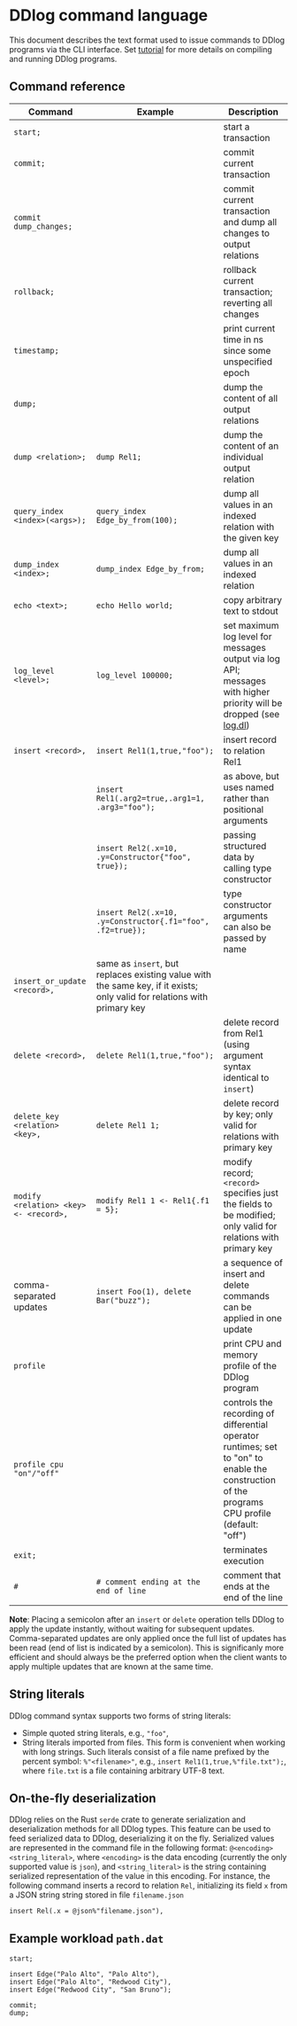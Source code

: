 # DDlog command language

This document describes the text format used to issue commands to DDlog programs
via the CLI interface.  Set [tutorial](../tutorial/tutorial.md) for more details on
compiling and running DDlog programs.

## Command reference


| Command                        | Example                                          | Description                                                            |
| ------------------------------ |--------------------------------------------------| -----------------------------------------------------------------------|
| `start;`                       |                                                  | start a transaction                                                    |
| `commit;`                      |                                                  | commit current transaction                                             |
| `commit dump_changes;`         |                                                  | commit current transaction and dump all changes to output relations    |
| `rollback;`                    |                                                  | rollback current transaction; reverting all changes                    |
| `timestamp;`                   |                                                  | print current time in ns since some unspecified epoch                  |
| `dump;`                        |                                                  | dump the content of all output relations                               |
| `dump <relation>;`             | `dump Rel1;`                                     | dump the content of an individual output relation                      |
| `query_index <index>(<args>);` | `query_index Edge_by_from(100);`                 | dump all values in an indexed relation with the given key              |
| `dump_index <index>;`          | `dump_index Edge_by_from;`                       | dump all values in an indexed relation                                 |
| `echo <text>;`                 | `echo Hello world;`                              | copy arbitrary text to stdout                                          |
| `log_level <level>;`           | `log_level 100000;`                              | set maximum log level for messages output via log API; messages with higher priority will be dropped (see [log.dl](../..//lib/log.dl)) |
| `insert <record>,`             | `insert Rel1(1,true,"foo");`                     | insert record to relation Rel1                                         |
|                                | `insert Rel1(.arg2=true,.arg1=1, .arg3="foo");`  | as above, but uses named rather than positional arguments              |
|                                | `insert Rel2(.x=10, .y=Constructor{"foo", true});` | passing structured data by calling type constructor                  |
|                                | `insert Rel2(.x=10, .y=Constructor{.f1="foo", .f2=true});` | type constructor arguments can also be passed by name        |
| `insert_or_update <record>,`   | same as `insert`, but replaces existing value with the same key, if it exists; only valid for relations with primary key  |
| `delete <record>,`             | `delete Rel1(1,true,"foo");`                     | delete record from Rel1 (using argument syntax identical to `insert`)  |
| `delete_key <relation> <key>,` | `delete Rel1 1;`                                 | delete record by key; only valid for relations with primary key        |
| `modify <relation> <key> <- <record>,` | `modify Rel1 1 <- Rel1{.f1 = 5};`        | modify record; `<record>` specifies just the fields to be modified; only valid for relations with primary key        |
| comma-separated updates        | `insert Foo(1), delete Bar("buzz");`             | a sequence of insert and delete commands can be applied in one update  |
| `profile`                      |                                                  | print CPU and memory profile of the DDlog program                      |
| `profile cpu "on"/"off"`       |                                                  | controls the recording of differential operator runtimes; set to "on" to enable the construction of the programs CPU profile (default: "off") |
| `exit;`                        |                                                  | terminates execution                                                   |
| `#`                            | `# comment ending at the end of line`            | comment that ends at the end of the line                               |

**Note**: Placing a semicolon after an `insert` or `delete` operation tells DDlog to apply the
update instantly, without waiting for subsequent updates.  Comma-separated updates are only applied
once the full list of updates has been read (end of list is indicated by a semicolon).  This is
significanly more efficient and should always be the preferred option when the client wants to apply
multiple updates that are known at the same time.

## String literals

DDlog command syntax supports two forms of string literals:

- Simple quoted string literals, e.g., `"foo"`,
- String literals imported from files.  This form is convenient when working
  with long strings.  Such literals consist of a file name
  prefixed by the percent symbol: `%"<filename>"`, e.g.,
  `insert Rel1(1,true,%"file.txt");`, where `file.txt` is a file containing
  arbitrary UTF-8 text.

## On-the-fly deserialization

DDlog relies on the Rust `serde` crate to generate serialization and
deserialization methods for all DDlog types.  This feature can be
used to feed serialized data to DDlog, deserializing it on the fly.  Serialized
values are represented in the command file in the following format:
`@<encoding><string_literal>`, where `<encoding>` is the data encoding
(currently the only supported value is `json`), and `<string_literal>` is the
string containing serialized representation of the value in this encoding.
For instance, the following command inserts a record to relation `Rel`, initializing
its field `x` from a JSON string string stored in file `filename.json`

```
insert Rel(.x = @json%"filename.json"),
```

## Example workload `path.dat`

```
start;

insert Edge("Palo Alto", "Palo Alto"),
insert Edge("Palo Alto", "Redwood City"),
insert Edge("Redwood City", "San Bruno");

commit;
dump;
```
